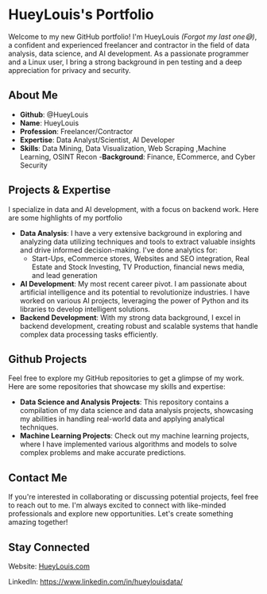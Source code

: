 # HueyLouis's Portfolio
Welcome to my new GitHub portfolio! I'm HueyLouis *(Forgot my last one😅)*, a confident and experienced freelancer and contractor in the field of data analysis, data science, and AI development. As a passionate programmer and a Linux user, I bring a strong background in pen testing and a deep appreciation for privacy and security.

## About Me
- **Github**: @HueyLouis
- **Name**: HueyLouis
- **Profession**: Freelancer/Contractor
- **Expertise**: Data Analyst/Scientist, AI Developer
- **Skills**: Data Mining, Data Visualization, Web Scraping ,Machine Learning, OSINT Recon
-**Background**: Finance, ECommerce, and Cyber Security
  
## Projects & Expertise
I specialize in data and AI development, with a focus on backend work. Here are some highlights of my portfolio
- **Data Analysis**: I have a very extensive background in exploring and analyzing data utilizing techniques and tools to extract valuable insights and drive informed decision-making. I've done analytics for:
  - Start-Ups, eCommerce stores, Websites and SEO integration, Real Estate and Stock Investing, TV Production, financial news media, and lead generation
- **AI Development**: My most recent career pivot. I am passionate about artificial intelligence and its potential to revolutionize industries. I have worked on various AI projects, leveraging the power of Python and its libraries to develop intelligent solutions.
- **Backend Development**: With my strong data background, I excel in backend development, creating robust and scalable systems that handle complex data processing tasks efficiently.

## Github Projects
Feel free to explore my GitHub repositories to get a glimpse of my work. Here are some repositories that showcase my skills and expertise:
- **Data Science and Analysis Projects**: This repository contains a compilation of my data science and data analysis projects, showcasing my abilities in handling real-world data and applying analytical techniques.
- **Machine Learning Projects**: Check out my machine learning projects, where I have implemented various algorithms and models to solve complex problems and make accurate predictions.

## Contact Me
If you're interested in collaborating or discussing potential projects, feel free to reach out to me. I'm always excited to connect with like-minded professionals and explore new opportunities. Let's create something amazing together!

## Stay Connected
Website: [HueyLouis.com](https://hueylouis.portfolial.com/#/)

LinkedIn: https://www.linkedin.com/in/hueylouisdata/
<!---
HueyLouis/HueyLouis is a ✨ special ✨ repository because its `README.md` (this file) appears on your GitHub profile.
You can click the Preview link to take a look at your changes.
--->
